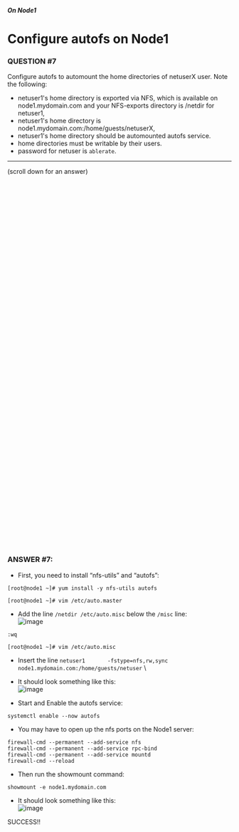 ***On Node1***
# Configure autofs on Node1

### QUESTION #7
Configure autofs to automount the home directories of netuserX user. Note the following: 
- netuser1's home directory is exported via NFS, which is available on node1.mydomain.com and your NFS-exports directory is /netdir for netuser1, 
- netuser1's home directory is node1.mydomain.com:/home/guests/netuserX, 
- netuser1's home directory should be automounted autofs service. 
- home directories must be writable by their users. 
- password for netuser is ```ablerate```. 
 

***
(scroll down for an answer)

<br/><br/><br/><br/><br/><br/><br/><br/><br/><br/><br/><br/><br/><br/><br/><br/><br/><br/><br/><br/><br/><br/><br/><br/>
<br/><br/><br/><br/><br/><br/><br/><br/><br/><br/><br/><br/><br/><br/><br/><br/><br/><br/><br/><br/><br/><br/><br/><br/>

### ANSWER #7:

* First, you need to install “nfs-utils” and “autofs”:

```
[root@node1 ~]# yum install -y nfs-utils autofs
```
```
[root@node1 ~]# vim /etc/auto.master
```
* Add the line ```/netdir /etc/auto.misc``` below the ```/misc``` line: \
![image](https://github.com/RedHatRanger/rhcsa9vagrant/assets/90477448/e0b9c51f-9e0a-483f-b054-12efac7280aa)
```
:wq
```
```
[root@node1 ~]# vim /etc/auto.misc
```
* Insert the line ```netuser1       -fstype=nfs,rw,sync     node1.mydomain.com:/home/guests/netuser``` \
* It should look something like this: \
![image](https://github.com/RedHatRanger/rhcsa9vagrant/assets/90477448/b800a31c-9c7d-4837-b1cf-befe10b2feb5)

* Start and Enable the autofs service:
```
systemctl enable --now autofs
```

* You may have to open up the nfs ports on the Node1 server:
```
firewall-cmd --permanent --add-service nfs
firewall-cmd --permanent --add-service rpc-bind
firewall-cmd --permanent --add-service mountd
firewall-cmd --reload
``` 

* Then run the showmount command:
```
showmount -e node1.mydomain.com
```
* It should look something like this: \
![image](https://github.com/RedHatRanger/rhcsa9vagrant/assets/90477448/4298cc9c-c7be-49d5-86ab-149c92cf2da2)


SUCCESS!!
   

